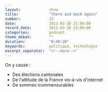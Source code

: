 ```yaml
---
layout:             show
title:              "There and back again"
number:             22
date:               2011-03-30 23:00:00
record_date:        2011-03-30 23:00:00
categories:         podcast
theme_debat:        ""
duration:           "0:40:20"
keywords:           politique, technologie
excerpt_separator:  "<!--more-->"
---
```



On y cause :

- Des élections cantonales
- De l'attitude de la France vis-à-vis d'internet
- De sommes icommensurables
